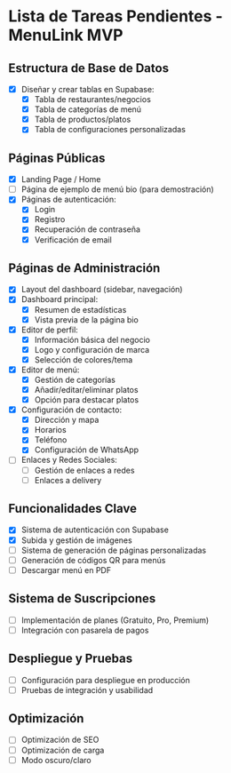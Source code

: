 # Lista de Tareas Pendientes - MenuLink MVP

## Estructura de Base de Datos
- [x] Diseñar y crear tablas en Supabase:
  - [x] Tabla de restaurantes/negocios
  - [x] Tabla de categorías de menú
  - [x] Tabla de productos/platos
  - [x] Tabla de configuraciones personalizadas

## Páginas Públicas
- [x] Landing Page / Home
- [ ] Página de ejemplo de menú bio (para demostración)
- [x] Páginas de autenticación:
  - [x] Login
  - [x] Registro
  - [x] Recuperación de contraseña
  - [x] Verificación de email

## Páginas de Administración
- [x] Layout del dashboard (sidebar, navegación)
- [x] Dashboard principal:
  - [x] Resumen de estadísticas
  - [x] Vista previa de la página bio
- [x] Editor de perfil:
  - [x] Información básica del negocio
  - [x] Logo y configuración de marca
  - [x] Selección de colores/tema
- [x] Editor de menú:
  - [x] Gestión de categorías
  - [x] Añadir/editar/eliminar platos
  - [x] Opción para destacar platos
- [x] Configuración de contacto:
  - [x] Dirección y mapa
  - [x] Horarios
  - [x] Teléfono
  - [x] Configuración de WhatsApp
- [ ] Enlaces y Redes Sociales:
  - [ ] Gestión de enlaces a redes
  - [ ] Enlaces a delivery

## Funcionalidades Clave
- [x] Sistema de autenticación con Supabase
- [x] Subida y gestión de imágenes
- [ ] Sistema de generación de páginas personalizadas
- [ ] Generación de códigos QR para menús
- [ ] Descargar menú en PDF

## Sistema de Suscripciones
- [ ] Implementación de planes (Gratuito, Pro, Premium)
- [ ] Integración con pasarela de pagos

## Despliegue y Pruebas
- [ ] Configuración para despliegue en producción
- [ ] Pruebas de integración y usabilidad

## Optimización
- [ ] Optimización de SEO
- [ ] Optimización de carga
- [ ] Modo oscuro/claro